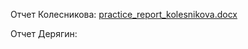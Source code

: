 Отчет Колесникова: [practice_report_kolesnikova.docx](https://github.com/user-attachments/files/20256774/practice_report_kolesnikova.docx)


Отчет Дерягин: 




